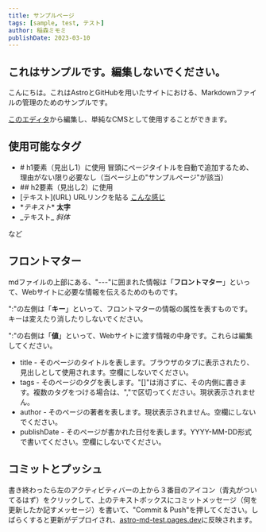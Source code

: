 ```yaml
---
title: サンプルページ
tags: [sample, test, テスト]
author: 稲森ミモミ
publishDate: 2023-03-10
---
```


## これはサンプルです。編集しないでください。

こんにちは。これはAstroとGitHubを用いたサイトにおける、Markdownファイルの管理のためのサンプルです。

[このエディタ](https://github.dev/miiimooomiii/markdown)から編集し、単純なCMSとして使用することができます。

## 使用可能なタグ

- \#   h1要素（見出し1）に使用 冒頭にページタイトルを自動で追加するため、理由がない限り必要なし（当ページ上の"サンプルページ"が該当）
- \##  h2要素（見出し2）に使用
- \[テキスト](URL) URLリンクを貼る [こんな感じ](/)
- \**テキスト** **太字**
- \_テキスト_ _斜体_

など

## フロントマター

mdファイルの上部にある、"---"に囲まれた情報は「**フロントマター**」といって、Webサイトに必要な情報を伝えるためのものです。

":"の左側は「**キー**」といって、フロントマターの情報の属性を表すものです。キーは変えたり消したりしないでください。

":"の右側は「**値**」といって、Webサイトに渡す情報の中身です。これらは編集してください。

- title - そのページのタイトルを表します。ブラウザのタブに表示されたり、見出しとして使用されます。空欄にしないでください。
- tags - そのページのタグを表します。"[]"は消さずに、その内側に書きます。複数のタグをつける場合は、","で区切ってください。現状表示されません。
- author - そのページの著者を表します。現状表示されません。空欄にしないでください。
- publishDate - そのページが書かれた日付を表します。YYYY-MM-DD形式で書いてください。空欄にしないでください。

## コミットとプッシュ

書き終わったら左のアクティビティバーの上から３番目のアイコン（青丸がついてるはず）をクリックして、上のテキストボックスにコミットメッセージ（何を更新したか記すメッセージ）を書いて、"Commit & Push"を押してください。しばらくすると更新がデプロイされ、[astro-md-test.pages.dev](astro-md-test.pages.dev)に反映されます。
